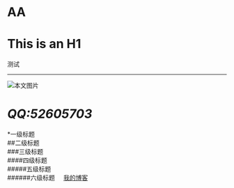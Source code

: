 # AA
This is an H1 
=============
测试
_____________
![本文图片](http://e.hiphotos.baidu.com/image/pic/item/b03533fa828ba61eac1f59ef4834970a314e5978.jpg)

*QQ:52605703*
=============
*一级标题  
##二级标题  
###三级标题  
####四级标题  
#####五级标题  
######六级标题    
[我的博客](http://blog.sina.com.cn/cuishengxisvip)  
